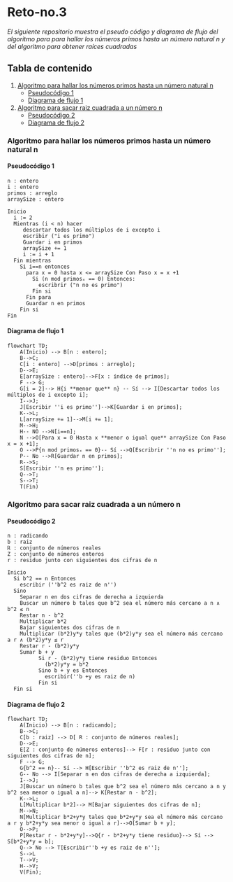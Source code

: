 # Reto-no.3
_El siguiente repositorio muestra el pseudo código y diagrama de flujo del algoritmo para para hallar los números primos hasta un número natural n y del algoritmo para obtener raíces cuadradas_
## Tabla de contenido
1. [Algoritmo para hallar los números primos hasta un número natural n](#algoritmo-para-hallar-los-números-primos-hasta-un-número-natural-n)
	- [Pseudocódigo 1](#pseudocódigo-1)
	- [Diagrama de flujo 1](#diagrama-de-flujo-1)
2. [Algoritmo para sacar raiz cuadrada a un número n](#algoritmo-para-sacar-raiz-cuadrada-a-un-número-n)
	- [Pseudocódigo 2](#pseudocódigo-2)
	- [Diagrama de flujo 2](#diagrama-de-flujo-2)

### Algoritmo para hallar los números primos hasta un número natural n
#### Pseudocódigo 1
```pseudocode
n : entero
i : entero
primos : arreglo
arraySize : entero

Inicio
  i := 2
  Mientras (i < n) hacer
     descartar todos los múltiplos de i excepto i
     escribir ("i es primo")
     Guardar i en primos
     arraySize += 1
     i := i + 1
  Fin mientras
    Si i==n entonces 
      para x = 0 hasta x <= arraySize Con Paso x = x +1
        Si (n mod primosₓ == 0) Entonces:
          escribrir ("n no es primo")
        Fin si
      Fin para
      Guardar n en primos
    Fin si
Fin
```
#### Diagrama de flujo 1
```mermaid
flowchart TD;
    A(Inicio) --> B[n : entero];
    B-->C;
    C[i : entero] -->D[primos : arreglo];
    D-->E;
    E[arraySize : entero]-->F[x : índice de primos];
    F --> G;
    G[i = 2]--> H{i **menor que** n} -- Sí --> I[Descartar todos los múltiplos de i excepto i];
    I-->J;
    J[Escribir ''i es primo'']-->K[Guardar i en primos];
    K-->L;
    L[arraySize += 1]-->M[i += 1];
    M-->H;
    H-- NO -->N[i==n];
    N -->O[Para x = 0 Hasta x **menor o igual que** arraySize Con Paso x = x +1];
    O -->P{n mod primosₓ == 0}-- Sí -->Q[Escribrir ''n no es primo''];
    P-- No -->R[Guardar n en primos];
    R-->S;
    S[Escribir ''n es primo''];
    Q-->T;
    S-->T;
    T(Fin)
```
### Algoritmo para sacar raiz cuadrada a un número n
#### Pseudocódigo 2
```pseudocode
n : radicando
b : raiz
ℝ : conjunto de números reales
Z : conjunto de números enteros
r : residuo junto con siguientes dos cifras de n

Inicio
  Si b^2 == n Entonces
  	escribir (''b^2 es raiz de n'')
  Sino
  	Separar n en dos cifras de derecha a izquierda
  	Buscar un número b tales que b^2 sea el número más cercano a n ∧ b^2 ≤ n
  	Restar n - b^2
  	Multiplicar b*2
  	Bajar siguientes dos cifras de n
  	Multiplicar (b*2)y*y tales que (b*2)y*y sea el número más cercano a r ∧ (b*2)y*y ≤ r
  	Restar r - (b*2)y*y
	Sumar b + y
          Si r - (b*2)y*y tiene residuo Entonces
            (b*2)y*y = b*2
          Sino b + y es Entonces
            escribir(''b +y es raiz de n)
          Fin si
  Fin si           
```
#### Diagrama de flujo 2
```mermaid
flowchart TD;
    A(Inicio) --> B[n : radicando];
    B-->C;
    C[b : raiz] --> D[ R : conjunto de números reales];
    D-->E;
    E[Z : conjunto de números enteros]--> F[r : residuo junto con siguientes dos cifras de n];
    F --> G;
    G{b^2 == n}-- Sí --> H[Escribir ''b^2 es raiz de n''];
    G-- No --> I[Separar n en dos cifras de derecha a izquierda];
    I-->J;
    J[Buscar un número b tales que b^2 sea el número más cercano a n y b^2 sea menor o igual a n]--> K[Restar n - b^2];
    K-->L;
    L[Multiplicar b*2]--> M[Bajar siguientes dos cifras de n];
    M-->N;
    N[Multiplicar b*2+y*y tales que b*2+y*y sea el número más cercano a r y b*2+y*y sea menor o igual a r]-->O[Sumar b + y];
    O-->P;
    P[Restar r - b*2+y*y]-->Q{r - b*2+y*y tiene residuo}--> Sí --> S[b*2+y*y = b];
    Q--> No --> T[Escribir''b +y es raiz de n''];
    S-->L
    T-->V;
    H-->V;
    V(Fin);
```

